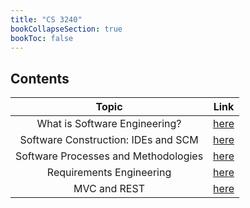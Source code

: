 ```yaml
---
title: "CS 3240"
bookCollapseSection: true
bookToc: false
---
```

## Contents

|                Topic                 |                            Link                            |
| :----------------------------------: | :--------------------------------------------------------: |
|    What is Software Engineering?     |     [here](/notes/cs3240/what-is-software-engineering)     |
| Software Construction: IDEs and SCM  |  [here](/notes/cs3240/software-construction-ides-and-scm)  |
| Software Processes and Methodologies | [here](/notes/cs3240/software-processes-and-methodologies) |
|       Requirements Engineering       |       [here](/notes/cs3240/requirements-engineering)       |
|MVC and REST|[here](/notes/cs3240/mvc-and-rest)|
